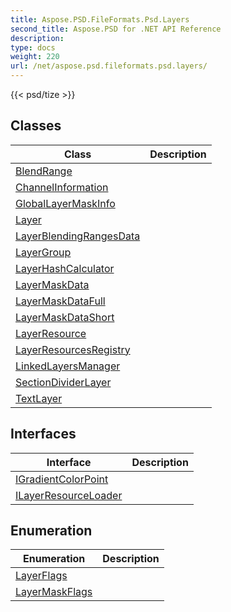 ```yaml
---
title: Aspose.PSD.FileFormats.Psd.Layers
second_title: Aspose.PSD for .NET API Reference
description: 
type: docs
weight: 220
url: /net/aspose.psd.fileformats.psd.layers/
---
```

{{< psd/tize >}}


## Classes

| Class | Description |
| --- | --- |
| [BlendRange](./blendrange/) |  |
| [ChannelInformation](./channelinformation/) |  |
| [GlobalLayerMaskInfo](./globallayermaskinfo/) |  |
| [Layer](./layer/) |  |
| [LayerBlendingRangesData](./layerblendingrangesdata/) |  |
| [LayerGroup](./layergroup/) |  |
| [LayerHashCalculator](./layerhashcalculator/) |  |
| [LayerMaskData](./layermaskdata/) |  |
| [LayerMaskDataFull](./layermaskdatafull/) |  |
| [LayerMaskDataShort](./layermaskdatashort/) |  |
| [LayerResource](./layerresource/) |  |
| [LayerResourcesRegistry](./layerresourcesregistry/) |  |
| [LinkedLayersManager](./linkedlayersmanager/) |  |
| [SectionDividerLayer](./sectiondividerlayer/) |  |
| [TextLayer](./textlayer/) |  |
## Interfaces

| Interface | Description |
| --- | --- |
| [IGradientColorPoint](./igradientcolorpoint/) |  |
| [ILayerResourceLoader](./ilayerresourceloader/) |  |
## Enumeration

| Enumeration | Description |
| --- | --- |
| [LayerFlags](./layerflags/) |  |
| [LayerMaskFlags](./layermaskflags/) |  |


